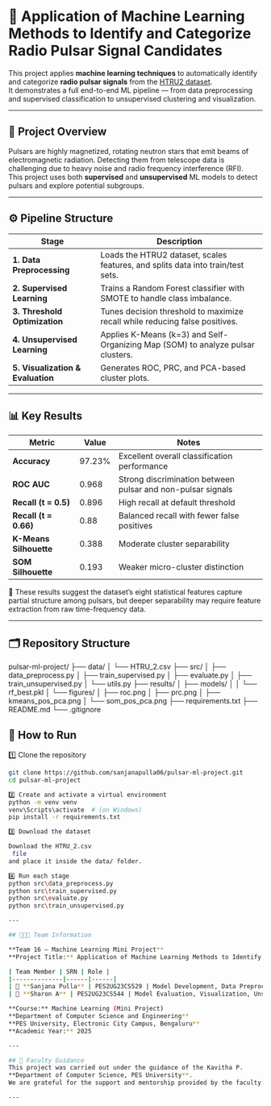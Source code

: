 # 🚀 Application of Machine Learning Methods to Identify and Categorize Radio Pulsar Signal Candidates

This project applies **machine learning techniques** to automatically identify and categorize **radio pulsar signals** from the [HTRU2 dataset](https://archive.ics.uci.edu/dataset/372/htru2).  
It demonstrates a full end-to-end ML pipeline — from data preprocessing and supervised classification to unsupervised clustering and visualization.

---

## 🌌 Project Overview

Pulsars are highly magnetized, rotating neutron stars that emit beams of electromagnetic radiation. Detecting them from telescope data is challenging due to heavy noise and radio frequency interference (RFI).  
This project uses both **supervised** and **unsupervised** ML models to detect pulsars and explore potential subgroups.

---

## ⚙️ Pipeline Structure

| Stage | Description |
|--------|--------------|
| **1. Data Preprocessing** | Loads the HTRU2 dataset, scales features, and splits data into train/test sets. |
| **2. Supervised Learning** | Trains a Random Forest classifier with SMOTE to handle class imbalance. |
| **3. Threshold Optimization** | Tunes decision threshold to maximize recall while reducing false positives. |
| **4. Unsupervised Learning** | Applies K-Means (k=3) and Self-Organizing Map (SOM) to analyze pulsar clusters. |
| **5. Visualization & Evaluation** | Generates ROC, PRC, and PCA-based cluster plots. |

---

## 📊 Key Results

| Metric | Value | Notes |
|--------|--------|-------|
| **Accuracy** | 97.23% | Excellent overall classification performance |
| **ROC AUC** | 0.968 | Strong discrimination between pulsar and non-pulsar signals |
| **Recall (t = 0.5)** | 0.896 | High recall at default threshold |
| **Recall (t = 0.66)** | 0.88 | Balanced recall with fewer false positives |
| **K-Means Silhouette** | 0.388 | Moderate cluster separability |
| **SOM Silhouette** | 0.193 | Weaker micro-cluster distinction |

🧩 These results suggest the dataset’s eight statistical features capture partial structure among pulsars, but deeper separability may require feature extraction from raw time-frequency data.

---

## 🗂️ Repository Structure

pulsar-ml-project/
├── data/
│ └── HTRU_2.csv
├── src/
│ ├── data_preprocess.py
│ ├── train_supervised.py
│ ├── evaluate.py
│ ├── train_unsupervised.py
│ └── utils.py
├── results/
│ ├── models/
│ │ └── rf_best.pkl
│ └── figures/
│ ├── roc.png
│ ├── prc.png
│ ├── kmeans_pos_pca.png
│ └── som_pos_pca.png
├── requirements.txt
├── README.md
└── .gitignore
## 🧩 How to Run

1️⃣ Clone the repository
```bash
git clone https://github.com/sanjanapulla06/pulsar-ml-project.git
cd pulsar-ml-project

2️⃣ Create and activate a virtual environment
python -m venv venv
venv\Scripts\activate  # (on Windows)
pip install -r requirements.txt

3️⃣ Download the dataset

Download the HTRU_2.csv
 file
and place it inside the data/ folder.

4️⃣ Run each stage
python src\data_preprocess.py
python src\train_supervised.py
python src\evaluate.py
python src\train_unsupervised.py

---

## 🧑‍🤝‍🧑 Team Information

**Team 16 – Machine Learning Mini Project**  
**Project Title:** Application of Machine Learning Methods to Identify and Categorize Radio Pulsar Signal Candidates  

| Team Member | SRN | Role |
|--------------|------|------|
| 🧠 **Sanjana Pulla** | PES2UG23CS529 | Model Development, Data Preprocessing, Documentation |
| 🌌 **Sharon A** | PES2UG23CS544 | Model Evaluation, Visualization, Unsupervised Learning |

**Course:** Machine Learning (Mini Project)  
**Department of Computer Science and Engineering**  
**PES University, Electronic City Campus, Bengaluru**  
**Academic Year:** 2025  

---

## 💫 Faculty Guidance
This project was carried out under the guidance of the Kavitha P.
**Department of Computer Science, PES University**.  
We are grateful for the support and mentorship provided by the faculty during the course of this mini project.

---
